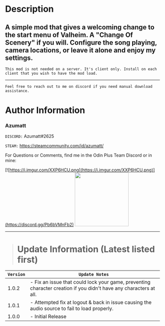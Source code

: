 # Description

## A simple mod that gives a welcoming change to the start menu of Valheim. A "Change Of Scenery" if you will. Configure the song playing, camera locations, or leave it alone and enjoy my settings.

`This mod is not needed on a server. It's client only. Install on each client that you wish to have the mod load.`

---


`Feel free to reach out to me on discord if you need manual download assistance.`

# Author Information

### Azumatt

`DISCORD:` Azumatt#2625

`STEAM:` https://steamcommunity.com/id/azumatt/

For Questions or Comments, find me in the Odin Plus Team Discord or in mine:

[![https://i.imgur.com/XXP6HCU.png](https://i.imgur.com/XXP6HCU.png)](https://discord.gg/Pb6bVMnFb2)
<a href="https://discord.gg/pdHgy6Bsng"><img src="https://i.imgur.com/Xlcbmm9.png" href="https://discord.gg/pdHgy6Bsng" width="175" height="175"></a>
***

> # Update Information (Latest listed first)

| `Version` | `Update Notes`                                                                                                    |
|-----------|-------------------------------------------------------------------------------------------------------------------|
| 1.0.2     | - Fix an issue that could lock your game, preventing character creation if you didn't have any characters at all. |
| 1.0.1     | - Attempted fix at logout & back in issue causing the audio source to fail to load properly.                      |
| 1.0.0     | - Initial Release                                                                                                 |
